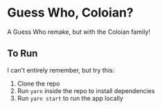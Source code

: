 # Guess Who, Coloian?

A Guess Who remake, but with the Coloian family!

## To Run
I can't entirely remember, but try this:
1. Clone the repo
2. Run `yarn` inside the repo to install dependencies
3. Run `yarn start` to run the app locally

